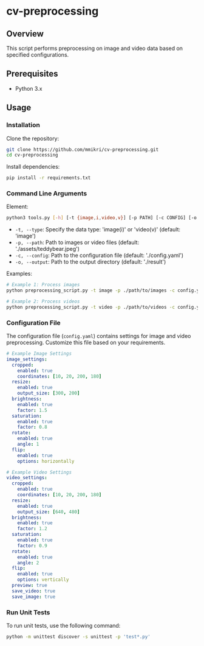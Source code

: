# cv-preprocessing

## Overview
This script performs preprocessing on image and video data based on specified configurations.

## Prerequisites
- Python 3.x

## Usage

### Installation
Clone the repository:
```bash
git clone https://github.com/mmikri/cv-preprocessing.git
cd cv-preprocessing
```

Install dependencies:
```bash
pip install -r requirements.txt
```

### Command Line Arguments
Element:
```bash
python3 tools.py [-h] [-t {image,i,video,v}] [-p PATH] [-c CONFIG] [-o OUTPUT]
```
- `-t, --type`: Specify the data type: 'image(i)' or 'video(v)' (default: 'image')
- `-p, --path`: Path to images or video files (default: './assets/teddybear.jpeg')
- `-c, --config`: Path to the configuration file (default: './config.yaml')
- `-o, --output`: Path to the output directory (default: './result')

Examples:
```bash
# Example 1: Process images
python preprocessing_script.py -t image -p ./path/to/images -c config.yaml -o ./output_directory

# Example 2: Process videos
python preprocessing_script.py -t video -p ./path/to/videos -c config.yaml -o ./output_directory
```

### Configuration File
The configuration file (`config.yaml`) contains settings for image and video preprocessing.
Customize this file based on your requirements.

```yaml
# Example Image Settings
image_settings:
  cropped:
    enabled: true
    coordinates: [10, 20, 200, 180]
  resize:
    enabled: true
    output_size: [300, 200]
  brightness:
    enabled: true
    factor: 1.5
  saturation:
    enabled: true
    factor: 0.8
  rotate:
    enabled: true
    angle: 1
  flip:
    enabled: true
    options: horizontally

# Example Video Settings
video_settings:
  cropped:
    enabled: true
    coordinates: [10, 20, 200, 180]
  resize:
    enabled: true
    output_size: [640, 480]
  brightness:
    enabled: true
    factor: 1.2
  saturation:
    enabled: true
    factor: 0.9
  rotate:
    enabled: true
    angle: 2
  flip:
    enabled: true
    options: vertically
  preview: true
  save_video: true
  save_image: true
```

### Run Unit Tests
To run unit tests, use the following command:
```bash
python -m unittest discover -s unittest -p 'test*.py'
```